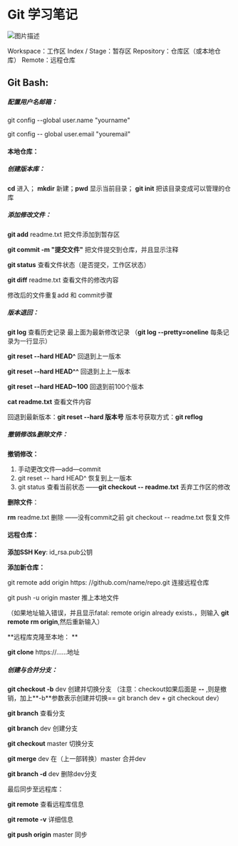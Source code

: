 # Git 学习笔记

![图片描述](https://img.mukewang.com/59c31e4400013bc911720340.png)

Workspace：工作区
Index / Stage：暂存区
Repository：仓库区（或本地仓库）
Remote：远程仓库

## Git Bash:

##### 配置用户名邮箱：

git config --global user.name "yourname"

git config -- global user.email "youremail"

#### 本地仓库：

##### 创建版本库：

**cd** 进入； **mkdir** 新建；**pwd** 显示当前目录；  **git init** 把该目录变成可以管理的仓库

##### 添加修改文件：

**git add** readme.txt 把文件添加到暂存区

**git commit -m "提交文件"** 把文件提交到仓库，并且显示注释

**git status** 查看文件状态（是否提交，工作区状态）

**git diff** readme.txt 查看文件的修改内容

修改后的文件重复add 和 commit步骤

##### 版本退回：

**git log**  查看历史记录 最上面为最新修改记录 （**git log --pretty=oneline** 每条记录为一行显示）

**git reset --hard HEAD^** 回退到上一版本

**git reset --hard HEAD^^** 回退到上上一版本

**git reset --hard HEAD~100**  回退到前100个版本

**cat readme.txt** 查看文件内容

回退到最新版本：**git reset --hard 版本号**  版本号获取方式：**git reflog**

##### 撤销修改&删除文件：

**撤销修改：** 

1. 手动更改文件—add—commit
2. git reset -- hard HEAD^ 恢复到上一版本
3. git status 查看当前状态 ——**git checkout -- readme.txt** 丢弃工作区的修改

**删除文件**： 

**rm** readme.txt 删除 ——没有commit之前 git checkout -- readme.txt 恢复文件

#### 远程仓库：

**添加SSH Key**: id_rsa.pub公钥

**添加新仓库：**

git remote add origin https: //github.com/name/repo.git 连接远程仓库

git push -u origin master 推上本地文件

（如果地址输入错误，并且显示fatal: remote origin already exists.，则输入 **git remote rm origin**,然后重新输入）

**远程库克隆至本地： **

**git clone** https://……地址

##### 创建与合并分支：

**git checkout -b** dev 创建并切换分支 （注意：checkout如果后面是 **--** ,则是撤销，加上**-b**参数表示创建并切换==  git branch dev  + git checkout dev）

**git branch** 查看分支

**git branch**  dev 创建分支

**git checkout** master 切换分支

**git merge** dev 在（上一部转换）master 合并dev

**git branch -d** dev 删除dev分支

最后同步至远程库：

**git remote** 查看远程库信息

**git remote -v** 详细信息

**git push origin** master 同步





